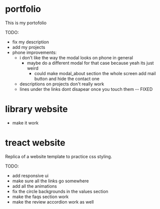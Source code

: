 # portfolio

This is my portofolio

TODO: 
- fix my description
- add my projects
- phone improvements:
  - i don't like the way the modal looks on phone in general
    - maybe do a different modal for that case because yeah its just weird
      - could make modal_about section the whole screen add mail button and hide the contact one
  - descriptions on projects don't really work
  - lines under the links dont disapear once you touch them -- FIXED

# library website
- make it work

# treact website
Replica of a website template to practice css styling.

TODO: 
- add responsive ui
- make sure all the links go somewhere
- add all the animations
- fix the circle backgrounds in the values section
- make the faqs section work
- make the review accordion work as well




